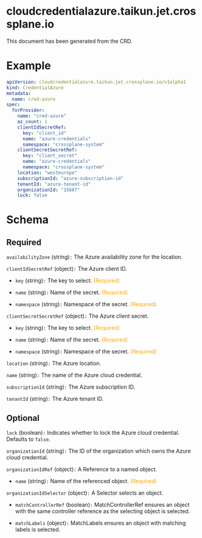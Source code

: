 
cloudcredentialazure.taikun.jet.crossplane.io
=============================================


This document has been generated from the CRD.
  

# Example


```yaml
apiVersion: cloudcredentialazure.taikun.jet.crossplane.io/v1alpha1
kind: CredentialAzure
metadata:
  name: cred-azure
spec:
  forProvider:
    name: "cred-azure"
    az_count: 1
    clientIdSecretRef:
      key: "client_id"
      name: "azure-credentials"
      namespace: "crossplane-system"
    clientSecretSecretRef:
      key: "client_secret"
      name: "azure-credentials"
      namespace: "crossplane-system"
    location: "westeurope"
    subscriptionId: "azure-subscription-id"
    tenantId: "azure-tenant-id"
    organizationId: "15687"
    lock: false

```  

# Schema
  

## Required
  
`availabilityZone` (string)`:` The Azure availability zone for the location.
  
`clientIdSecretRef` (object)`:` The Azure client ID.

* `key` (string)`:` The key to select.<font color="orange"> (Required)</font>  

* `name` (string)`:` Name of the secret.<font color="orange"> (Required)</font>  

* `namespace` (string)`:` Namespace of the secret.<font color="orange"> (Required)</font>  
  
`clientSecretSecretRef` (object)`:` The Azure client secret.

* `key` (string)`:` The key to select.<font color="orange"> (Required)</font>  

* `name` (string)`:` Name of the secret.<font color="orange"> (Required)</font>  

* `namespace` (string)`:` Namespace of the secret.<font color="orange"> (Required)</font>  
  
`location` (string)`:` The Azure location.
  
`name` (string)`:` The name of the Azure cloud credential.
  
`subscriptionId` (string)`:` The Azure subscription ID.
  
`tenantId` (string)`:` The Azure tenant ID.
  

## Optional
  
`lock` (boolean)`:` Indicates whether to lock the Azure cloud credential. Defaults to `false`.
  
`organizationId` (string)`:` The ID of the organization which owns the Azure cloud credential.
  
`organizationIdRef` (object)`:` A Reference to a named object.

* `name` (string)`:` Name of the referenced object.<font color="orange"> (Required)</font>  
  
`organizationIdSelector` (object)`:` A Selector selects an object.

* `matchControllerRef` (boolean)`:` MatchControllerRef ensures an object with the same controller reference as the selecting object is selected.  

* `matchLabels` (object)`:` MatchLabels ensures an object with matching labels is selected.  
  
